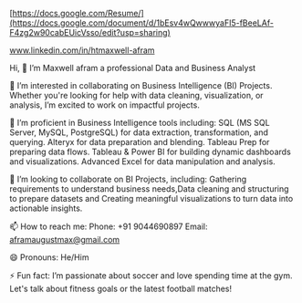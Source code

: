 [https://docs.google.com/Resume/](https://docs.google.com/document/d/1bEsv4wQwwwyaFI5-fBeeLAf-F4zg2w90cabEUicVsso/edit?usp=sharing)

www.linkedin.com/in/htmaxwell-afram





Hi, 👋 I’m Maxwell afram a professional Data and Business Analyst

👀 I’m interested in collaborating on Business Intelligence (BI) Projects. Whether you're looking for help with data cleaning, visualization, 
or analysis, I’m excited to work on impactful projects.

🌱 I’m proficient in Business Intelligence tools including:
SQL (MS SQL Server, MySQL, PostgreSQL) for data extraction, transformation, and querying.
Alteryx for data preparation and blending.
Tableau Prep for preparing data flows.
Tableau & Power BI for building dynamic dashboards and visualizations.
Advanced Excel for data manipulation and analysis.

💞️ I’m looking to collaborate on BI Projects, including:
Gathering requirements to understand business needs,Data cleaning and structuring to prepare datasets and 
Creating meaningful visualizations to turn data into actionable insights.

📫 How to reach me:
Phone: +91 9044690897
Email: aframaugustmax@gmail.com

😄 Pronouns: He/Him

⚡ Fun fact: I’m passionate about soccer and love spending time at the gym. Let's talk about fitness goals or the latest football matches!


<!---
Maxwellafram/Maxwellafram is a ✨ special ✨ repository because its `README.md` (this file) appears on your GitHub profile.
You can click the Preview link to take a look at your changes.
--->
